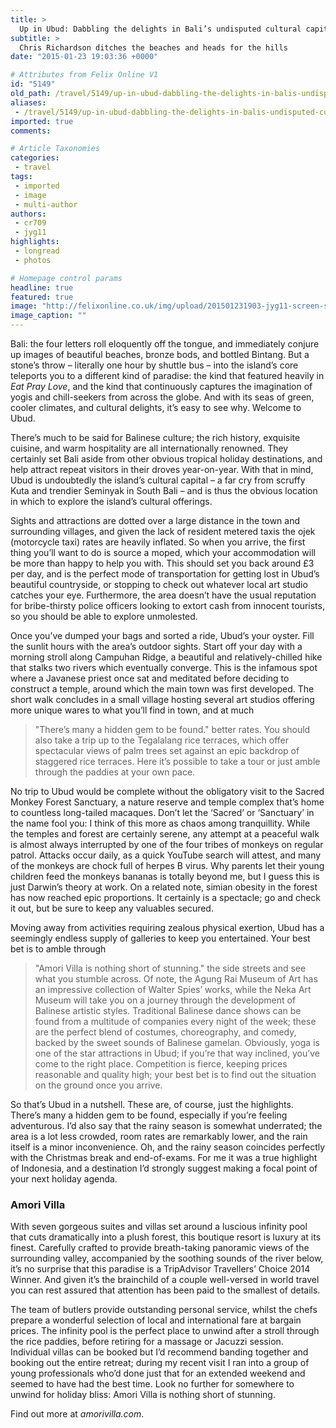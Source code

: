 ```yaml
---
title: >
  Up in Ubud: Dabbling the delights in Bali’s undisputed cultural capital
subtitle: >
  Chris Richardson ditches the beaches and heads for the hills
date: "2015-01-23 19:03:36 +0000"

# Attributes from Felix Online V1
id: "5149"
old_path: /travel/5149/up-in-ubud-dabbling-the-delights-in-balis-undisputed-cultural-capital
aliases:
 - /travel/5149/up-in-ubud-dabbling-the-delights-in-balis-undisputed-cultural-capital
imported: true
comments:

# Article Taxonomies
categories:
 - travel
tags:
 - imported
 - image
 - multi-author
authors:
 - cr709
 - jyg11
highlights:
 - longread
 - photos

# Homepage control params
headline: true
featured: true
image: "http://felixonline.co.uk/img/upload/201501231903-jyg11-screen-shot-2015-01-23-at-19.02.48.png"
image_caption: ""
---
```


Bali: the four letters roll eloquently off the tongue, and immediately conjure up images of beautiful beaches, bronze bods, and bottled Bintang. But a stone’s throw – literally one hour by shuttle bus – into the island’s core teleports you to a different kind of paradise: the kind that featured heavily in _Eat Pray Love_, and the kind that continuously captures the imagination of yogis and chill-seekers from across the globe. And with its seas of green, cooler climates, and cultural delights, it’s easy to see why. Welcome to Ubud.

There’s much to be said for Balinese culture; the rich history, exquisite cuisine, and warm hospitality are all internationally renowned. They certainly set Bali aside from other obvious tropical holiday destinations, and help attract repeat visitors in their droves year-on-year. With that in mind, Ubud is undoubtedly the island’s cultural capital – a far cry from scruffy Kuta and trendier Seminyak in South Bali – and is thus the obvious location in which to explore the island’s cultural offerings.

Sights and attractions are dotted over a large distance in the town and surrounding villages, and given the lack of resident metered taxis the ojek (motorcycle taxi) rates are heavily inflated. So when you arrive, the first thing you’ll want to do is source a moped, which your accommodation will be more than happy to help you with. This should set you back around £3 per day, and is the perfect mode of transportation for getting lost in Ubud’s beautiful countryside, or stopping to check out whatever local art studio catches your eye. Furthermore, the area doesn’t have the usual reputation for bribe-thirsty police officers looking to extort cash from innocent tourists, so you should be able to explore unmolested.

Once you’ve dumped your bags and sorted a ride, Ubud’s your oyster. Fill the sunlit hours with the area’s outdoor sights. Start off your day with a morning stroll along Campuhan Ridge, a beautiful and relatively-chilled hike that stalks two rivers which eventually converge. This is the infamous spot where a Javanese priest once sat and meditated before deciding to construct a temple, around which the main town was first developed. The short walk concludes in a small village hosting several art studios offering more unique wares to what you’ll find in town, and at much
> "There’s many a hidden gem to be found."
better rates. You should also take a trip up to the Tegalalang rice terraces, which offer spectacular views of palm trees set against an epic backdrop of staggered rice terraces. Here it’s possible to take a tour or just amble through the paddies at your own pace.

No trip to Ubud would be complete without the obligatory visit to the Sacred Monkey Forest Sanctuary, a nature reserve and temple complex that’s home to countless long-tailed macaques. Don’t let the ‘Sacred’ or ‘Sanctuary’ in the name fool you: I think of this more as chaos among tranquillity. While the temples and forest are certainly serene, any attempt at a peaceful walk is almost always interrupted by one of the four tribes of monkeys on regular patrol. Attacks occur daily, as a quick YouTube search will attest, and many of the monkeys are chock full of herpes B virus. Why parents let their young children feed the monkeys bananas is totally beyond me, but I guess this is just Darwin’s theory at work. On a related note, simian obesity in the forest has now reached epic proportions. It certainly is a spectacle; go and check it out, but be sure to keep any valuables secured.

Moving away from activities requiring zealous physical exertion, Ubud has a seemingly endless supply of galleries to keep you entertained. Your best bet is to amble through
> "Amori Villa is nothing short of stunning."
the side streets and see what you stumble across. Of note, the Agung Rai Museum of Art has an impressive collection of Walter Spies’ works, while the Neka Art Museum will take you on a journey through the development of Balinese artistic styles. Traditional Balinese dance shows can be found from a multitude of companies every night of the week; these are the perfect blend of costumes, choreography, and comedy, backed by the sweet sounds of Balinese gamelan. Obviously, yoga is one of the star attractions in Ubud; if you’re that way inclined, you’ve come to the right place. Competition is fierce, keeping prices reasonable and quality high; your best bet is to find out the situation on the ground once you arrive.

So that’s Ubud in a nutshell. These are, of course, just the highlights. There’s many a hidden gem to be found, especially if you’re feeling adventurous. I’d also say that the rainy season is somewhat underrated; the area is a lot less crowded, room rates are remarkably lower, and the rain itself is a minor inconvenience. Oh, and the rainy season coincides perfectly with the Christmas break and end-of-exams. For me it was a true highlight of Indonesia, and a destination I’d strongly suggest making a focal point of your next holiday agenda.

### __Amori Villa__

With seven gorgeous suites and villas set around a luscious infinity pool that cuts dramatically into a plush forest, this boutique resort is luxury at its finest. Carefully crafted to provide breath-taking panoramic views of the surrounding valley, accompanied by the soothing sounds of the river below, it’s no surprise that this paradise is a TripAdvisor Travellers’ Choice 2014 Winner. And given it’s the brainchild of a couple well-versed in world travel you can rest assured that attention has been paid to the smallest of details.

The team of butlers provide outstanding personal service, whilst the chefs prepare a wonderful selection of local and international fare at bargain prices. The infinity pool is the perfect place to unwind after a stroll through the rice paddies, before retiring for a massage or Jacuzzi session. Individual villas can be booked but I’d recommend banding together and booking out the entire retreat; during my recent visit I ran into a group of young professionals who’d done just that for an extended weekend and seemed to have had the best time. Look no further for somewhere to unwind for holiday bliss: Amori Villa is nothing short of stunning.

Find out more at _amorivilla.com_.
